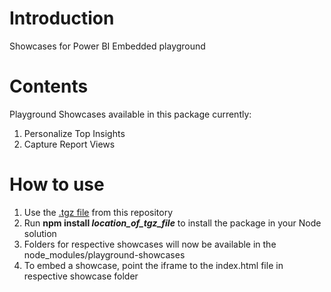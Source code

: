 # Introduction 
Showcases for Power BI Embedded playground

# Contents
Playground Showcases available in this package currently:
1.	Personalize Top Insights
2.	Capture Report Views

# How to use
1. Use the [.tgz file](playground-showcases-1.0.0.tgz) from this repository
2. Run __npm install *location_of_tgz_file*__ to install the package in your Node solution
3. Folders for respective showcases will now be available in the node_modules/playground-showcases
4. To embed a showcase, point the iframe to the index.html file in respective showcase folder